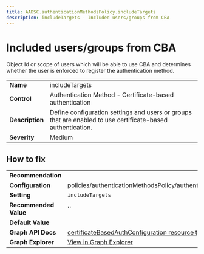 ```yaml
---
title: AADSC.authenticationMethodsPolicy.includeTargets
description: includeTargets - Included users/groups from CBA
---
```


# Included users/groups from CBA

Object Id or scope of users which will be able to use CBA and determines whether the user is enforced to register the authentication method.

| | |
|-|-|
| **Name** | includeTargets |
| **Control** | Authentication Method - Certificate-based authentication |
| **Description** | Define configuration settings and users or groups that are enabled to use certificate-based authentication. |
| **Severity** | Medium |



## How to fix
| | |
|-|-|
| **Recommendation** |  |
| **Configuration** | policies/authenticationMethodsPolicy/authenticationMethodConfigurations('X509Certificate') |
| **Setting** | `includeTargets` |
| **Recommended Value** | '' |
| **Default Value** |  |
| **Graph API Docs** | [certificateBasedAuthConfiguration resource type - Microsoft Graph v1.0 - Microsoft Learn](https://learn.microsoft.com/en-us/graph/api/resources/certificatebasedauthconfiguration) |
| **Graph Explorer** | [View in Graph Explorer](https://developer.microsoft.com/en-us/graph/graph-explorer?request=policies/authenticationMethodsPolicy/authenticationMethodConfigurations('X509Certificate')&method=GET&version=beta&GraphUrl=https://graph.microsoft.com) |


